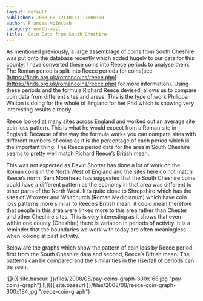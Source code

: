 ```yaml
---
layout: default
published: 2008-08-12T10:43:13+00:00
author: Frances McIntosh
category: north-west
title:  Coin Data from South Cheshire
---
```


As mentioned previously, a large assemblage of coins from South Cheshire was put onto the database recently which added
hugely to our data for this county. I have converted these coins into Reece periods to analyse them. The Roman period is
split into Reece periods for coins(see [https://finds.org.uk/romancoins/reece.php](https://finds.org.uk/romancoins/reece.php)
for more information). Using these periods and the formula Richard Reece devised, allows us to compare coin data from
different sites and areas. This is the type of work Philippa Walton is doing for the whole of England for her Phd which
is showing very interesting results already.

Reece looked at many sites across England and worked out an average site coin loss pattern. This is what he would expect
from a Roman site in England. Because of the way the formula works you can compare sites with different numbers of coins
as it is the percentage of each period which is the important thing. The Reece period data for the area in South Cheshire
seems to pretty well match Richard Reece’s British mean.

This was not expected as David Shotter has done a lot of work on the Roman coins in the North West of England and the
sites here do not match Reece’s norm. Sam Moorhead has suggested that the South Cheshire coins could have a different
pattern as the economy in that area was different to other parts of the North West. It is quite close to Shropshire which
has the sites of Wroxeter and Whitchurch (Roman Mediolanum) which have coin loss patterns more similar to Reece’s British
mean. it could mean therefore that people in this area were linked more to this area rather than Chester and other
Cheshire sites. This is very interesting as it shows that even within one county (Cheshire) there is variation in periods
of activity. It is a reminder that the boundaries we work with today are often meaningless when looking at past activity.

Below are the graphs which show the pattern of coin loss by Reece period, first from the South Cheshire data and second,
Reece’s British mean. The patterns can be compared and the similarities in the rise/fall of periods can be seen.

![]({{ site.baseurl }}/files/2008/08/pay-coins-graph-300x168.jpg "pay-coins-graph")
![]({{ site.baseurl }}/files/2008/08/reece-coin-graph-300x184.jpg "reece-coin-graph")
